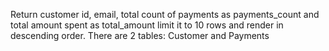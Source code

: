 Return customer id, email, total count of payments as payments_count and total amount spent as total_amount
limit it to 10 rows and render in descending order. There are 2 tables: Customer and Payments